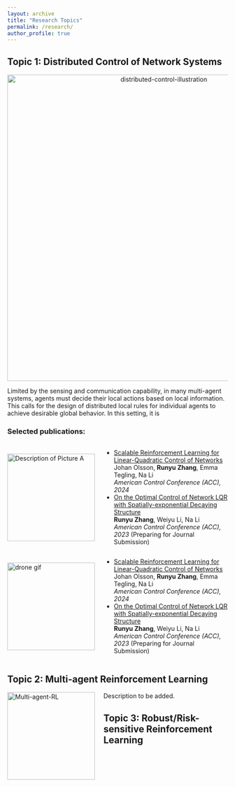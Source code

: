 ```yaml
---
layout: archive
title: "Research Topics"
permalink: /research/
author_profile: true
---
```


Topic 1: Distributed Control of Network Systems
----
<p align="center">
<img src="https://dianyu420376.github.io/runyu-cathy-zhang.github.io/images/distributed-control.png" alt="distributed-control-illustration" width="700" height="auto">
</p>

Limited by the sensing and communication capability, in many multi-agent systems, agents must decide their local actions based on local information. This calls for the design of distributed local rules for individual agents to achieve desirable global behavior.
In this setting, it is 

### Selected publications:


<div style="display: flex; align-items: center;">
    <img src="https://example.com/path-to-your-image.jpg" alt="Description of Picture A" style="width: 200px; height: auto;">
    <div style="margin-left: 20px;">
        <ul>
            <li>
                <a href="https://arxiv.org/abs/2401.16183" target="_blank">Scalable Reinforcement Learning for Linear-Quadratic Control of Networks</a>
                <br> Johan Olsson, <strong>Runyu Zhang</strong>, Emma Tegling, Na Li
                <br> <em>American Control Conference (ACC), 2024</em>
            </li>
            <li>
                <a href="https://arxiv.org/abs/2209.14376" target="_blank">On the Optimal Control of Network LQR with Spatially-exponential Decaying Structure</a>
                <br> <strong>Runyu Zhang</strong>, Weiyu Li, Na Li
                <br> <em>American Control Conference (ACC), 2023</em> (Preparing for Journal Submission)
            </li>
        </ul>
    </div>
</div>


<div style="display: flex; align-items: center;">
    <img src="https://drive.google.com/file/d/1lHsuUGSEWTr31HJeAyr_8lJps9H0QSiI/view?usp=sharing" alt="drone gif" style="width: 200px; height: auto;">
    <p style="margin-left: 20px;">

- [Scalable Reinforcement Learning for Linear-Quadratic Control of Networks
](https://arxiv.org/abs/2401.16183) <br> Johan Olsson, **Runyu Zhang**, Emma Tegling, Na Li
 <br> *American Control Conference (ACC), 2024*
- [On the Optimal Control of Network LQR with Spatially-exponential Decaying
Structure](https://arxiv.org/abs/2209.14376)<br>  **Runyu Zhang**, Weiyu Li, Na Li <br> *American Control Conference (ACC), 2023* (Preparing for Journal Submission)

</p>
</div>


Topic 2: Multi-agent Reinforcement Learning
----
<div style="float: left; margin-right: 20px;">
    <img src="https://dianyu420376.github.io/runyu-cathy-zhang.github.io/images/multi-agent-RL.png" alt="Multi-agent-RL" style="width: 200px; height: auto;">
</div>

Description to be added. 

Topic 3:  Robust/Risk-sensitive Reinforcement Learning
----

